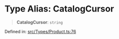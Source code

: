 # Type Alias: CatalogCursor

> **CatalogCursor**: `string`

Defined in: [src/Types/Product.ts:76](https://github.com/Fokusdotid/bail/blob/043003e0dc220c8f52aef36f90c7026f3a192427/src/Types/Product.ts#L76)
